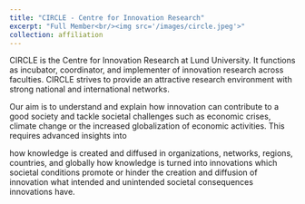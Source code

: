 ```yaml
---
title: "CIRCLE - Centre for Innovation Research"
excerpt: "Full Member<br/><img src='/images/circle.jpeg'>"
collection: affiliation
---
```


CIRCLE is the Centre for Innovation Research at Lund University. It functions as incubator, coordinator, and implementer of innovation research across faculties. CIRCLE strives to provide an attractive research environment with strong national and international networks.

Our aim is to understand and explain how innovation can contribute to a good society and tackle societal challenges such as economic crises, climate change or the increased globalization of economic activities. This requires advanced insights into

how knowledge is created and diffused in organizations, networks, regions, countries, and globally
how knowledge is turned into innovations
which societal conditions promote or hinder the creation and diffusion of innovation
what intended and unintended societal consequences innovations have.
